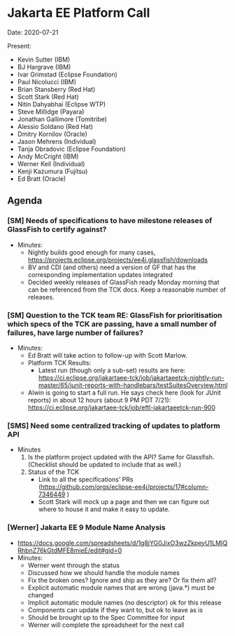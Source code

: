 # Jakarta EE Platform Call

Date: 2020-07-21

Present:

- Kevin Sutter (IBM)
- BJ Hargrave (IBM)
- Ivar Grimstad (Eclipse Foundation)
- Paul Nicolucci (IBM)
- Brian Stansberry (Red Hat)
- Scott Stark (Red Hat)
- Nitin Dahyabhai (Eclipse WTP)
- Steve Millidge (Payara)
- Jonathan Gallimore (Tomitribe)
- Alessio Soldano (Red Hat)
- Dmitry Kornilov (Oracle)
- Jason Mehrens (Individual)
- Tanja Obradovic (Eclipse Foundation)
- Andy McCright (IBM)
- Werner Keil (Individual)
- Kenji Kazumura (Fujitsu)
- Ed Bratt (Oracle)


## Agenda

### [SM] Needs of specifications to have milestone releases of GlassFish to certify against?

* Minutes:
   * Nightly builds good enough for many cases, https://projects.eclipse.org/projects/ee4j.glassfish/downloads
   * BV and CDI (and others) need a version of GF that has the corresponding implementation updates integrated
   * Decided weekly releases of GlassFish ready Monday morning that can be referenced from the TCK docs. Keep a reasonable number of releases.

### [SM] Question to the TCK team RE: GlassFish for prioritisation which specs of the TCK are passing, have a small number of failures, have large number of failures?

* Minutes:
   * Ed Bratt will take action to follow-up with Scott Marlow.
   * Platform TCK Results:
      * Latest run (though only a sub-set) results are here: https://ci.eclipse.org/jakartaee-tck/job/jakartaeetck-nightly-run-master/65/junit-reports-with-handlebars/testSuitesOverview.html
   * Alwin is going to start a full run. He says check here (look for JUnit reports) in about 12 hours (about 9 PM PDT 7/21): https://ci.eclipse.org/jakartaee-tck/job/eftl-jakartaeetck-run-900

### [SMS] Need some centralized tracking of updates to platform API

* Minutes
   1. Is the platform project updated with the API?  Same for Glassfish.  (Checklist should be updated to include that as well.)
   2. Status of the TCK
      * Link to all the specifications’ PRs (https://github.com/orgs/eclipse-ee4j/projects/17#column-7346449 )
      * Scott Stark will mock up a page and then we can figure out where to house it and make it easy to update.

### [Werner] Jakarta EE 9 Module Name Analysis

* https://docs.google.com/spreadsheets/d/1g8jYG0JixO3wzZkpeyU1LMIQRhbnZ76kGtdMFE8mieE/edit#gid=0
* Minutes:
   * Werner went through the status
   * Discussed how we should handle the module names
   * Fix the broken ones? Ignore and ship as they are? Or fix them all?
   * Explicit automatic module names that are wrong (java.*) must be changed
   * Implicit automatic module names (no descriptor) ok for this release
   * Components can update if they want to, but ok to leave as is
   * Should be brought up to the Spec Committee for input
   * Werner will complete the spreadsheet for the next call
